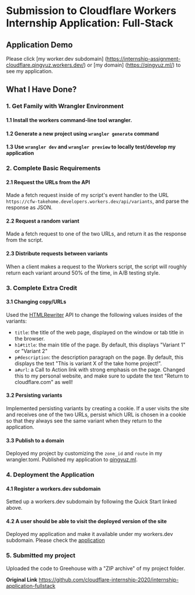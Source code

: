 # Submission to Cloudflare Workers Internship Application: Full-Stack

## Application Demo

Please click [my worker.dev subdomain] (https://internship-assignment-cloudflare.qingyuz.workers.dev/) or [my domain] (https://qingyuz.ml/) to see my application.

## What I Have Done?

### 1. Get Family with Wrangler Environment

#### 1.1 Install the workers command-line tool wrangler.

#### 1.2 Generate a new project using `wrangler generate` command

#### 1.3 Use `wrangler dev` and `wrangler preview` to locally test/develop my application

### 2. Complete Basic Requirements

#### 2.1 Request the URLs from the API

Made a fetch request inside of my script's event handler to the URL `https://cfw-takehome.developers.workers.dev/api/variants`, and parse the response as JSON. 

#### 2.2 Request a random variant

Made a fetch request to one of the two URLs, and return it as the response from the script.

#### 2.3 Distribute requests between variants

When a client makes a request to the Workers script, the script will roughly return each variant around 50% of the time, in A/B testing style.

### 3. Complete Extra Credit

#### 3.1 Changing copy/URLs

Used the [HTMLRewriter](https://developers.cloudflare.com/workers/reference/apis/html-rewriter/) API to change the following values insides of the variants:

- `title`: the title of the web page, displayed on the window or tab title in the browser.
- `h1#title`: the main title of the page. By default, this displays "Variant 1" or "Variant 2"
- `p#description`: the description paragraph on the page. By default, this displays the text "This is variant X of the take home project!".
- `a#url`: a Call to Action link with strong emphasis on the page. Changed this to my personal website, and make sure to update the text "Return to cloudflare.com" as well!

#### 3.2 Persisting variants

Implemented persisting variants by creating a cookie. If a user visits the site and receives one of the two URLs, persist which URL is chosen in a cookie so that they always see the same variant when they return to the application.

#### 3.3 Publish to a domain

Deployed my project by customizing the `zone_id` and `route` in my wrangler.toml. Published my application to [qingyuz.ml](https://qingyuz.ml/).

### 4. Deployment the Application

#### 4.1 Register a workers.dev subdomain

Setted up a workers.dev subdomain by following the Quick Start linked above.

#### 4.2 A user should be able to visit the deployed version of the site

Deployed my application and make it available under my workers.dev subdomain. Please check the [application](https://internship-assignment-cloudflare.qingyuz.workers.dev/)

### 5. Submitted my project
Uploaded the code to Greehouse with a "ZIP archive" of my project folder.

**Original Link**
https://github.com/cloudflare-internship-2020/internship-application-fullstack
